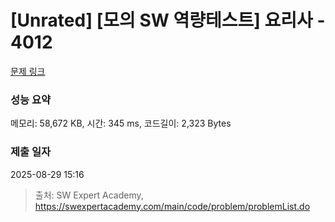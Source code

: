 # [Unrated] [모의 SW 역량테스트] 요리사 - 4012 

[문제 링크](https://swexpertacademy.com/main/code/problem/problemDetail.do?contestProbId=AWIeUtVakTMDFAVH) 

### 성능 요약

메모리: 58,672 KB, 시간: 345 ms, 코드길이: 2,323 Bytes

### 제출 일자

2025-08-29 15:16



> 출처: SW Expert Academy, https://swexpertacademy.com/main/code/problem/problemList.do